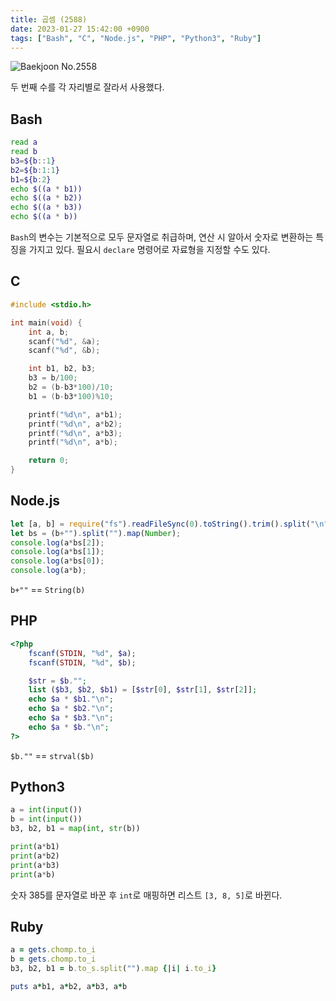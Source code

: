 ```yaml
---
title: 곱셈 (2588)
date: 2023-01-27 15:42:00 +0900
tags: ["Bash", "C", "Node.js", "PHP", "Python3", "Ruby"]
---
```


![Baekjoon No.2558](https://cdn.jsdelivr.net/gh/kimzuni/cdn/blog/baekjoon-2588.png)

두 번째 수를 각 자리별로 잘라서 사용했다.

## Bash

```bash
read a
read b
b3=${b::1}
b2=${b:1:1}
b1=${b:2}
echo $((a * b1))
echo $((a * b2))
echo $((a * b3))
echo $((a * b))
```

`Bash`의 변수는 기본적으로 모두 문자열로 취급하며, 연산 시 알아서 숫자로 변환하는 특징을 가지고 있다.
필요시 `declare` 명령어로 자료형을 지정할 수도 있다.

## C

```c
#include <stdio.h>

int main(void) {
	int a, b;
	scanf("%d", &a);
	scanf("%d", &b);

	int b1, b2, b3;
	b3 = b/100;
	b2 = (b-b3*100)/10;
	b1 = (b-b3*100)%10;

	printf("%d\n", a*b1);
	printf("%d\n", a*b2);
	printf("%d\n", a*b3);
	printf("%d\n", a*b);

	return 0;
}
```

## Node.js

```javascript
let [a, b] = require("fs").readFileSync(0).toString().trim().split("\n").map(Number);
let bs = (b+"").split("").map(Number);
console.log(a*bs[2]);
console.log(a*bs[1]);
console.log(a*bs[0]);
console.log(a*b);
```

`b+""` == `String(b)`

## PHP

```php
<?php
	fscanf(STDIN, "%d", $a);
	fscanf(STDIN, "%d", $b);

	$str = $b."";
	list ($b3, $b2, $b1) = [$str[0], $str[1], $str[2]];
	echo $a * $b1."\n";
	echo $a * $b2."\n";
	echo $a * $b3."\n";
	echo $a * $b."\n";
?>
```

`$b.""` == `strval($b)`

## Python3

```python
a = int(input())
b = int(input())
b3, b2, b1 = map(int, str(b))

print(a*b1)
print(a*b2)
print(a*b3)
print(a*b)
```

숫자 385를 문자열로 바꾼 후 `int`로 매핑하면 리스트 `[3, 8, 5]`로 바뀐다.

## Ruby

```ruby
a = gets.chomp.to_i
b = gets.chomp.to_i
b3, b2, b1 = b.to_s.split("").map {|i| i.to_i}

puts a*b1, a*b2, a*b3, a*b
```
